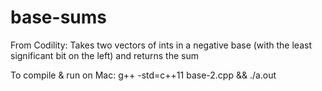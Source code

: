 # base-sums
From Codility: Takes two vectors of ints in a negative base (with the least significant bit on the left) and returns the sum

To compile & run on Mac:
g++ -std=c++11  base-2.cpp && ./a.out
